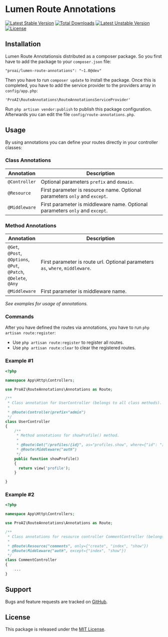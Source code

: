 # Lumen Route Annotations

[![Latest Stable Version](https://poser.pugx.org/proai/lumen-route-annotations/v/stable)](https://packagist.org/packages/proai/lumen-route-annotations) [![Total Downloads](https://poser.pugx.org/proai/lumen-route-annotations/downloads)](https://packagist.org/packages/proai/lumen-route-annotations) [![Latest Unstable Version](https://poser.pugx.org/proai/lumen-route-annotations/v/unstable)](https://packagist.org/packages/proai/lumen-route-annotations) [![License](https://poser.pugx.org/proai/lumen-route-annotations/license)](https://packagist.org/packages/proai/lumen-route-annotations)

## Installation

Lumen Route Annotationsis distributed as a composer package. So you first have to add the package to your `composer.json` file:

```
"proai/lumen-route-annotations": "~1.0@dev"
```

Then you have to run `composer update` to install the package. Once this is completed, you have to add the service provider to the providers array in `config/app.php`:

```
'ProAI\RouteAnnotations\RouteAnnotationsServiceProvider'
```

Run `php artisan vendor:publish` to publish this package configuration. Afterwards you can edit the file `config/route-annotations.php`.

## Usage

By using annotations you can define your routes directly in your controller classes:

### Class Annotations

Annotation | Description
--- | ---
`@Controller` | Optional parameters `prefix` and `domain`.
`@Resource` | First parameter is resource name. Optional parameters `only` and `except`.
`@Middleware` | First parameter is middleware name. Optional parameters `only` and `except`.

### Method Annotations

Annotation | Description
--- | ---
`@Get`,<br>`@Post`,<br>`@Options`,<br>`@Put`,<br>`@Patch`,<br>`@Delete`,<br>`@Any` | First parameter is route url. Optional parameters `as`, `where`, `middleware`.
`@Middleware` | First parameter is middleware name.

_See examples for usage of annotations._

### Commands

After you have defined the routes via annotations, you have to run `php artisan route:register`:

* Use `php artisan route:register` to register all routes.
* Use `php artisan route:clear` to clear the registered routes.

### Example #1

```php
<?php

namespace App\Http\Controllers;

use ProAI\RouteAnnotations\Annotations as Route;

/**
 * Class annotation for UserController (belongs to all class methods).
 *
 * @Route\Controller(prefix="admin")
 */
class UserController
{
    /**
     * Method annotations for showProfile() method.
     *
     * @Route\Get("/profiles/{id}", as="profiles.show", where={"id": "[0-9]+"})
     * @Route\Middleware("auth")
     */
    public function showProfile()
    {
      return view('profile');
    }

}
```

### Example #2

```php
<?php

namespace App\Http\Controllers;

use ProAI\RouteAnnotations\Annotations as Route;

/**
 * Class annotations for resource controller CommentController (belongs to all class methods).
 *
 * @Route\Resource("comments", only={"create", "index", "show"})
 * @Route\Middleware("auth", except={"index", "show"})
 */
class CommentController
{
    ...
}
```

## Support

Bugs and feature requests are tracked on [GitHub](https://github.com/proai/lumen-route-annotations/issues).

## License

This package is released under the [MIT License](LICENSE).
